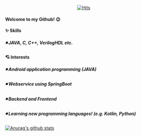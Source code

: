 <div align=center>
	
[![Hits](https://hits.seeyoufarm.com/api/count/incr/badge.svg?url=https%3A%2F%2Fgithub.com%2Fzzsza)](https://hits.seeyoufarm.com) 
	
</div>

#### Welcome to my Github! 😉
#### ✨ Skills
##### ◾ JAVA, C, C++, VerilogHDL etc.
#### 💘 Interests
##### ◾ Android application programming (JAVA)
##### ◾ Webservice using SpringBoot
##### ◾ Backend and Frontend
##### ◾ Learning new programming languages! (e.g. Kotlin, Python)
 [![Anurag's github stats](https://github-readme-stats.vercel.app/api?username=username)](https://github.com/anuraghazra/github-readme-stats)
